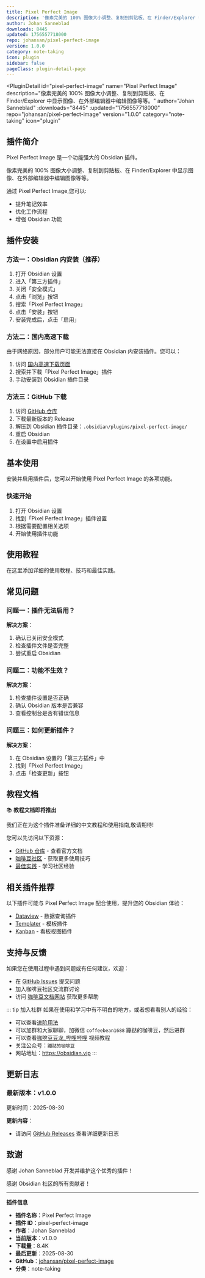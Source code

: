 ```yaml
---
title: Pixel Perfect Image
description: '像素完美的 100% 图像大小调整、复制到剪贴板、在 Finder/Explorer 中显示图像、在外部编辑器中编辑图像等等。'
author: Johan Sanneblad
downloads: 8445
updated: 1756557718000
repo: johansan/pixel-perfect-image
version: 1.0.0
category: note-taking
icon: plugin
sidebar: false
pageClass: plugin-detail-page
---
```


<PluginDetail
  id="pixel-perfect-image"
  name="Pixel Perfect Image"
  description="像素完美的 100% 图像大小调整、复制到剪贴板、在 Finder/Explorer 中显示图像、在外部编辑器中编辑图像等等。"
  author="Johan Sanneblad"
  :downloads="8445"
  :updated="1756557718000"
  repo="johansan/pixel-perfect-image"
  version="1.0.0"
  category="note-taking"
  icon="plugin"
>

<!-- AUTO_GENERATED_START -->
## 插件简介

Pixel Perfect Image 是一个功能强大的 Obsidian 插件。

像素完美的 100% 图像大小调整、复制到剪贴板、在 Finder/Explorer 中显示图像、在外部编辑器中编辑图像等等。

通过 Pixel Perfect Image,您可以:

- 提升笔记效率
- 优化工作流程
- 增强 Obsidian 功能

<!-- AUTO_GENERATED_END -->

<!-- AUTO_GENERATED_START -->
## 插件安装

### 方法一：Obsidian 内安装（推荐）

1. 打开 Obsidian 设置
2. 进入「第三方插件」
3. 关闭「安全模式」
4. 点击「浏览」按钮
5. 搜索「Pixel Perfect Image」
6. 点击「安装」按钮
7. 安装完成后，点击「启用」

### 方法二：国内高速下载

由于网络原因，部分用户可能无法直接在 Obsidian 内安装插件。您可以：

1. 访问 [国内高速下载页面](/zh/documentation/obsidian-plugins-download.html)
2. 搜索并下载「Pixel Perfect Image」插件
3. 手动安装到 Obsidian 插件目录

### 方法三：GitHub 下载

1. 访问 [GitHub 仓库](https://github.com/johansan/pixel-perfect-image)
2. 下载最新版本的 Release
3. 解压到 Obsidian 插件目录：`.obsidian/plugins/pixel-perfect-image/`
4. 重启 Obsidian
5. 在设置中启用插件

## 基本使用

安装并启用插件后，您可以开始使用 Pixel Perfect Image 的各项功能。

### 快速开始

1. 打开 Obsidian 设置
2. 找到「Pixel Perfect Image」插件设置
3. 根据需要配置相关选项
4. 开始使用插件功能

<!-- AUTO_GENERATED_END -->

<!-- CUSTOM_CONTENT_START:tutorial -->
## 使用教程

在这里添加详细的使用教程、技巧和最佳实践。

<!-- CUSTOM_CONTENT_END:tutorial -->

<!-- SHARED_CONTENT_START -->
## 常见问题

### 问题一：插件无法启用？

**解决方案**：
1. 确认已关闭安全模式
2. 检查插件文件是否完整
3. 尝试重启 Obsidian

### 问题二：功能不生效？

**解决方案**：
1. 检查插件设置是否正确
2. 确认 Obsidian 版本是否兼容
3. 查看控制台是否有错误信息

### 问题三：如何更新插件？

**解决方案**：
1. 在 Obsidian 设置的「第三方插件」中
2. 找到「Pixel Perfect Image」
3. 点击「检查更新」按钮

## 教程文档

📚 **教程文档即将推出**

我们正在为这个插件准备详细的中文教程和使用指南,敬请期待!

您可以先访问以下资源：
- [GitHub 仓库](https://github.com/johansan/pixel-perfect-image) - 查看官方文档
- [咖啡豆社区](/zh/bases/) - 获取更多使用技巧
- [最佳实践](/zh/best-practices/) - 学习社区经验

## 相关插件推荐

以下插件可能与 Pixel Perfect Image 配合使用，提升您的 Obsidian 体验：

- [Dataview](/zh/plugins/dataview.html) - 数据查询插件
- [Templater](/zh/plugins/templater-obsidian.html) - 模板插件
- [Kanban](/zh/plugins/obsidian-kanban.html) - 看板视图插件

## 支持与反馈

如果您在使用过程中遇到问题或有任何建议，欢迎：

- 在 [GitHub Issues](https://github.com/johansan/pixel-perfect-image/issues) 提交问题
- 加入咖啡豆社区交流群讨论
- 访问 [咖啡豆文档网站](https://obsidian.vip) 获取更多帮助

::: tip 加入社群
如果在使用和学习中有不明白的地方，或者想看看别人的经验：
- 可以查看[进阶用法](/zh/advanced)
- 可以加群和大家聊聊，加微信 `coffeebean1688` 蹦跶的咖啡豆，然后进群
- 可以查看[咖啡豆豆龙_哔哩哔哩](https://space.bilibili.com/618777356) 视频教程
- 关注公众号：`蹦跶的咖啡豆`
- 网站地址：https://obsidian.vip
:::
<!-- SHARED_CONTENT_END -->

<!-- AUTO_GENERATED_START -->
## 更新日志

### 最新版本：v1.0.0

更新时间：2025-08-30

**更新内容**：
- 请访问 [GitHub Releases](https://github.com/johansan/pixel-perfect-image/releases) 查看详细更新日志

## 致谢

感谢 Johan Sanneblad 开发并维护这个优秀的插件！

感谢 Obsidian 社区的所有贡献者！

---

**插件信息**
- **插件名称**：Pixel Perfect Image
- **插件 ID**：pixel-perfect-image
- **作者**：Johan Sanneblad
- **当前版本**：v1.0.0
- **下载量**：8.4K
- **最后更新**：2025-08-30
- **GitHub**：[johansan/pixel-perfect-image](https://github.com/johansan/pixel-perfect-image)
- **分类**：note-taking
<!-- AUTO_GENERATED_END -->

</PluginDetail>

